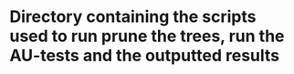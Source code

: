 # Directory containing the scripts used to run prune the trees, run the AU-tests and the outputted results
